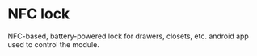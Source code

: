 # NFC lock

NFC-based, battery-powered lock for drawers, closets, etc.
android app used to control the module.
